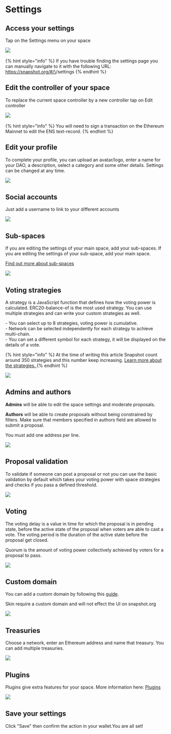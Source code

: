 # Settings

## Access your settings

Tap on the Settings menu on your space

![](<../.gitbook/assets/Capture d’écran 2022-08-11 à 14.07.53.png>)

{% hint style="info" %}
If you have trouble finding the settings page you can manually navigate to it with the following URL: https://snapshot.org/#/\<YOUR-ENS-NAME>/settings
{% endhint %}

## Edit the controller of your space

To replace the current space controller by a new controller tap on Edit controller

![](<../.gitbook/assets/Capture d’écran 2022-08-11 à 14.14.17.png>)

{% hint style="info" %}
You will need to sign a transaction on the Ethereum Mainnet to edit the ENS text-record.&#x20;
{% endhint %}

## Edit your profile

To complete your profile, you can upload an avatar/logo, enter a name for your DAO, a description, select a category and some other details. Settings can be changed at any time.

![](<../.gitbook/assets/Capture d’écran 2022-08-11 à 14.20.57.png>)

## Social accounts

Just add a username to link to your different accounts

![](<../.gitbook/assets/Capture d’écran 2022-08-11 à 14.30.17.png>)

## Sub-spaces

If you are editing the settings of your main space, add your sub-spaces. If you are editing the settings of your sub-space, add your main space.&#x20;

[Find out more about sub-spaces](sub-spaces.md)

![](<../.gitbook/assets/Capture d’écran 2022-08-11 à 14.30.37.png>)

## Voting strategies

A strategy is a JavaScript function that defines how the voting power is calculated. ERC20-balance-of is the most used strategy. You can use multiple strategies and can write your custom strategies as well.

\- You can select up to 8 strategies, voting power is cumulative.\
\- Network can be selected independently for each strategy to achieve multi-chain.\
\- You can set a different symbol for each strategy, it will be displayed on the details of a vote.

{% hint style="info" %}
At the time of writing this article Snapshot count around 350 strategies and this number keep increasing. [Learn more about the strategies. ](../strategies/what-is-a-strategy.md)
{% endhint %}

![](<../.gitbook/assets/Capture d’écran 2022-08-11 à 14.31.08.png>)

## Admins and authors

**Admins** will be able to edit the space settings and moderate proposals.&#x20;

**Authors** will be able to create proposals without being constrained by filters. Make sure that members specified in authors field are allowed to submit a proposal.

You must add one address per line.

![](<../.gitbook/assets/Capture d’écran 2022-08-11 à 14.31.29.png>)

## Proposal validation

To validate if someone can post a proposal or not you can use the basic validation by default which takes your voting power with space strategies and checks if you pass a defined threshold.

![](<../.gitbook/assets/Capture d’écran 2022-08-11 à 14.31.47.png>)

## Voting

The voting delay is a value in time for which the proposal is in pending state, before the active state of the proposal when voters are able to cast a vote. The voting period is the duration of the active state before the proposal get closed.

Quorum is the amount of voting power collectively achieved by voters for a proposal to pass.

![](<../.gitbook/assets/Capture d’écran 2022-08-11 à 14.32.03.png>)

## Custom domain

You can add a custom domain by following this [guide](add-custom-domain.md).

Skin require a custom domain and will not effect the UI on snapshot.org

![](<../.gitbook/assets/Capture d’écran 2022-08-11 à 14.32.30.png>)

## Treasuries

Choose a network, enter an Ethereum address and name that treasury. You can add multiple treasuries. &#x20;

![](<../.gitbook/assets/Capture d’écran 2022-08-11 à 14.32.50.png>)

## Plugins

Plugins give extra features for your space. More information here:​ [Plugins](../plugins/)

![](<../.gitbook/assets/Capture d’écran 2022-08-11 à 14.33.20.png>)

## Save your settings

Click "Save" then confirm the action in your wallet.You are all set!
